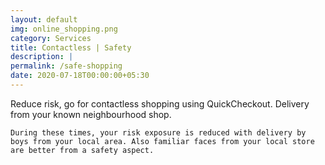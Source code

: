 ```yaml
---
layout: default
img: online_shopping.png
category: Services
title: Contactless | Safety
description: |
permalink: /safe-shopping
date: 2020-07-18T00:00:00+05:30
---
```

  Reduce risk, go for contactless shopping using QuickCheckout. Delivery from your known neighbourhood shop.

    During these times, your risk exposure is reduced with delivery by boys from your local area. Also familiar faces from your local store are better from a safety aspect.